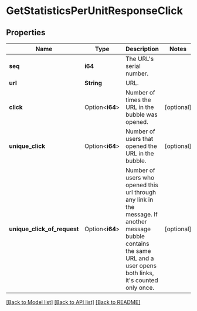 # GetStatisticsPerUnitResponseClick

## Properties

Name | Type | Description | Notes
------------ | ------------- | ------------- | -------------
**seq** | **i64** | The URL's serial number. | 
**url** | **String** | URL. | 
**click** | Option<**i64**> | Number of times the URL in the bubble was opened. | [optional]
**unique_click** | Option<**i64**> | Number of users that opened the URL in the bubble. | [optional]
**unique_click_of_request** | Option<**i64**> | Number of users who opened this url through any link in the message. If another message bubble contains the same URL and a user opens both links, it's counted only once.  | [optional]

[[Back to Model list]](../README.md#documentation-for-models) [[Back to API list]](../README.md#documentation-for-api-endpoints) [[Back to README]](../README.md)


